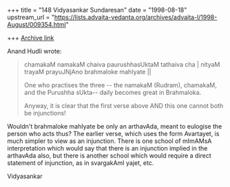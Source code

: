 +++
title = "148 Vidyasankar Sundaresan"
date = "1998-08-18"
upstream_url = "https://lists.advaita-vedanta.org/archives/advaita-l/1998-August/009354.html"

+++
[Archive link](https://lists.advaita-vedanta.org/archives/advaita-l/1998-August/009354.html)

Anand Hudli wrote:

>   chamakaM namakaM chaiva paurushhasUktaM tathaiva cha  |
>   nityaM trayaM prayuJNjAno brahmaloke mahIyate       ||
>
>   One who practises the three -- the namakaM (Rudram), chamakaM,
>   and the Purushha sUkta-- daily becomes great in Brahmaloka.
>
>   Anyway, it is clear that the first verse above AND this one cannot
>   both be injunctions!

Wouldn't brahmaloke mahIyate be only an arthavAda, meant to eulogise the
person who acts thus? The earlier verse, which uses the form Avartayet, is
much simpler to view as an injunction. There is one school of mImAMsA
interpretation which would say that there is an injunction implied in the
arthavAda also,  but there is another school which would require a direct
statement of injunction, as in svargakAmI yajet, etc.

Vidyasankar

